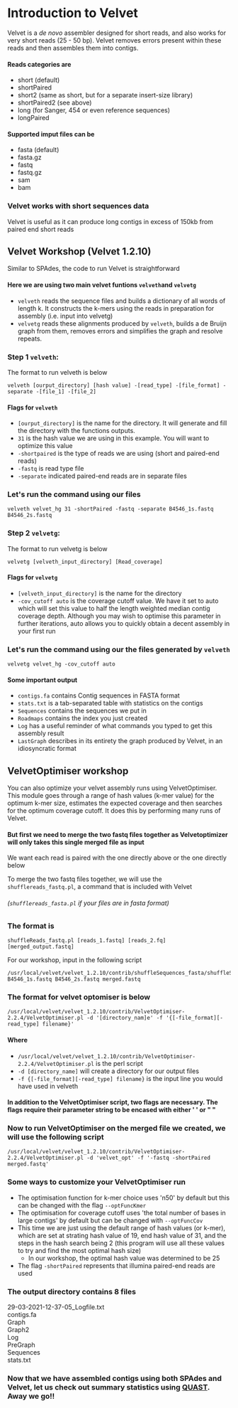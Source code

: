 # Introduction to Velvet

Velvet is a _de novo_ assembler designed for short reads, and also works for very short reads (25 - 50 bp). Velvet removes errors present within these reads and then assembles them into contigs. 

#### Reads categories are
- short (default)
- shortPaired
- short2 (same as short, but for a separate insert-size library)
- shortPaired2 (see above)
- long (for Sanger, 454 or even reference sequences)
- longPaired

#### Supported imput files can be
- fasta (default) 
- fasta.gz
- fastq
- fastq.gz
- sam 
- bam 
 
### Velvet works with short sequences data
 
Velvet is useful as it can produce long contigs in excess of 150kb from paired end short reads
 
## Velvet Workshop (Velvet 1.2.10)

Similar to SPAdes, the code to run Velvet is straightforward

#### Here we are using two main velvet funtions ```velveth```and ```velvetg```

- ```velveth``` reads the sequence files and builds a dictionary of all words of length k. It constructs the k-mers using the reads in preparation for assembly (i.e. input into velvetg)
- ```velvetg``` reads these alignments produced by ```velveth```, builds a de Bruijn graph from them, removes errors and simplifies the graph and resolve repeats. 

### Step 1 ```velveth```:

The format to run velveth is below
```
velveth [ourput_directory] [hash value] -[read_type] -[file_format] -separate -[file_1] -[file_2]
```
#### Flags for ```velveth```
- ```[ourput_directory]``` is the name for the directory. It will generate and fill the directory with the functions outputs.
- ```31``` is the hash value we are using in this example. You will want to optimize this value
- ```-shortpaired``` is the type of reads we are using (short and paired-end reads)
- ```-fastq``` is read type file
- ```-separate```  indicated paired-end reads are in separate files

### Let's run the command using our files
```
velveth velvet_hg 31 -shortPaired -fastq -separate B4546_1s.fastq B4546_2s.fastq
```
### Step 2 ```velvetg```:
The format to run velvetg is below
```
velvetg [velveth_input_directory] [Read_coverage]
```
#### Flags for ```velvetg```
- ```[velveth_input_directory]``` is the name for the directory 
- ```-cov_cutoff auto``` is the coverage cutoff value. We have it set to auto which will set this value to half the length weighted median contig coverage depth. Although you may wish to optimise this parameter in further iterations, auto allows you to quickly obtain a decent assembly in your first run

### Let's run the command using our the files generated by ```velveth```
```
velvetg velvet_hg -cov_cutoff auto
```

#### Some important output
- ```contigs.fa``` contains Contig sequences in FASTA format
- ```stats.txt``` is a tab-separated table with statistics on the contigs
- ```Sequences``` contains the sequences we put in
- ```Roadmaps``` contains the index you just created
- ```Log``` has a useful reminder of what commands you typed to get this assembly result
- ```LastGraph``` describes in its entirety the graph produced by Velvet, in an idiosyncratic format

## VelvetOptimiser workshop
You can also optimize your velvet assembly runs using VelvetOptimiser. This module goes through a range of hash values (k-mer value) for the optimum k-mer size, estimates the expected coverage and then searches for the optimum coverage cutoff. It does this by performing many runs of Velvet. 

#### But first we need to merge the two fastq files together as Velvetoptimizer will only takes this single merged file as input
We want each read is paired with the one directly above or the one directly below

To merge the two fastq files together, we will use the ```shufflereads_fastq.pl```, a command that is included with Velvet
######  (```shufflereads_fasta.pl``` if your files are in fasta format)

### The format is
```
shuffleReads_fastq.pl [reads_1.fastq] [reads_2.fq] [merged_output.fastq]
```
For our workshop, input in the following script
```
/usr/local/velvet/velvet_1.2.10/contrib/shuffleSequences_fasta/shuffleSequences_fastq.pl B4546_1s.fastq B4546_2s.fastq merged.fastq
```

### The format for velvet optomiser is below
```
/usr/local/velvet/velvet_1.2.10/contrib/VelvetOptimiser-2.2.4/VelvetOptimiser.pl -d '[directory_nam]e' -f '{[-file_format][-read_type] filename}'
```
#### Where
- ```/usr/local/velvet/velvet_1.2.10/contrib/VelvetOptimiser-2.2.4/VelvetOptimiser.pl``` is the perl script
- ```-d [directory_name]``` will create a directory for our output files
- ```-f {[-file_format][-read_type] filename}``` is the input line you would have used in velveth
#### In addition to the VelvetOptimiser script, two flags are necessary. The flags require their parameter string to be encased with either ' ' or " "


### Now to run VelvetOptimiser on the merged file we created, we will use the following script
```
/usr/local/velvet/velvet_1.2.10/contrib/VelvetOptimiser-2.2.4/VelvetOptimiser.pl -d 'velvet_opt' -f '-fastq -shortPaired merged.fastq'
```
### Some ways to customize your VelvetOptimiser run
- The optimisation function for k-mer choice uses 'n50' by default but this can be changed with the flag ```--optFuncKmer```
- The optimisation for coverage cutoff uses 'the total number of bases in large contigs' by default but can be changed with ```--optFuncCov```
- This time we are just using the default range of hash values (or k-mer), which are set at strating hash value of 19, end hash value of 31, and the steps in the hash search being 2 (this program will use all these values to try and find the most optimal hash size)
 	-  In our workshop, the optimal hash value was determined to be 25
- The flag ```-shortPaired``` represents that illumina paired-end reads are used

### The output directory contains 8 files

29-03-2021-12-37-05_Logfile.txt  
contigs.fa  
Graph  
Graph2  
Log  
PreGraph  
Sequences  
stats.txt

### Now that we have assembled contigs using both SPAdes and Velvet, let us check out summary statistics using [QUAST](https://github.com/GregK10/722Workshop_Velvet.SPAdes_YY.MY.GK/blob/main/4_QUAST.md). Away we go!!
